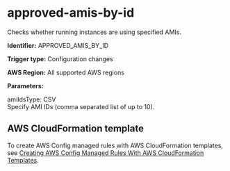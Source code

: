 # approved\-amis\-by\-id<a name="approved-amis-by-id"></a>

Checks whether running instances are using specified AMIs\. 

**Identifier:** APPROVED\_AMIS\_BY\_ID

**Trigger type:** Configuration changes

**AWS Region:** All supported AWS regions

**Parameters:**

amiIdsType: CSV  
Specify AMI IDs \(comma separated list of up to 10\)\.

## AWS CloudFormation template<a name="w24aac11c29c17b7c23c15"></a>

To create AWS Config managed rules with AWS CloudFormation templates, see [Creating AWS Config Managed Rules With AWS CloudFormation Templates](aws-config-managed-rules-cloudformation-templates.md)\.